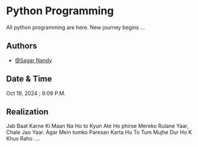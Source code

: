

# Python Programming

All python programming are here. New journey begins ...


## Authors

- [@Sagar Nandy](https://www.nandysagar.in)


## Date & Time

 Oct 19, 2024 ; 9:09 P.M. 


## Realization 
Jab Baat Karne Ki Maan Na Ho to Kyun Ate Ho phirse Mereko Rulane Yaar, Chale Jao Yaar. Agar Mein tumko Paresan Karta Hu To Tum Mujhe Dur Ho K Khus Raho ....





